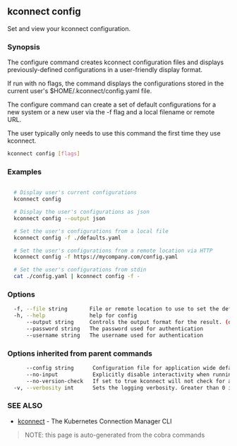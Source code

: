 ## kconnect config

Set and view your kconnect configuration.

### Synopsis


The configure command creates kconnect configuration files and displays
previously-defined configurations in a user-friendly display format.

If run with no flags, the command displays the configurations stored in the
current user's $HOME/.kconnect/config.yaml file.

The configure command can create a set of default configurations for a new
system or a new user via the -f flag and a local filename or remote URL.

The user typically only needs to use this command the first time they use
kconnect.


```bash
kconnect config [flags]
```

### Examples

```bash

  # Display user's current configurations
  kconnect config

  # Display the user's configurations as json
  kconnect config --output json

  # Set the user's configurations from a local file
  kconnect config -f ./defaults.yaml

  # Set the user's configurations from a remote location via HTTP
  kconnect config -f https://mycompany.com/config.yaml

  # Set the user's configurations from stdin
  cat ./config.yaml | kconnect config -f -

```

### Options

```bash
  -f, --file string       File or remote location to use to set the default configuration
  -h, --help              help for config
      --output string     Controls the output format for the result. (default "yaml")
      --password string   The password used for authentication
      --username string   The username used for authentication
```

### Options inherited from parent commands

```bash
      --config string      Configuration file for application wide defaults. (default "$HOME/.kconnect/config.yaml")
      --no-input           Explicitly disable interactivity when running in a terminal
      --no-version-check   If set to true kconnect will not check for a newer version
  -v, --verbosity int      Sets the logging verbosity. Greater than 0 is debug and greater than 9 is trace.
```

### SEE ALSO

* [kconnect](index.md)	 - The Kubernetes Connection Manager CLI


> NOTE: this page is auto-generated from the cobra commands
